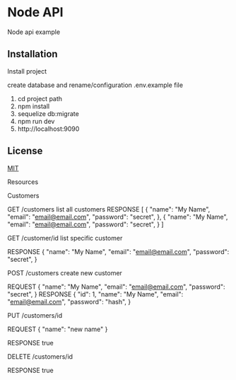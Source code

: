 # Node API

Node api example

## Installation

Install project

create database and rename/configuration .env.example file

1. cd project path
2. npm install
3. sequelize db:migrate
4. npm run dev
4. http://localhost:9090

## License
[MIT](https://choosealicense.com/licenses/mit/)

Resources

Customers

GET /customers list all customers
  RESPONSE
    [
      {
        "name": "My Name",
        "email": "email@email.com",
        "password": "secret",
      },
      {
        "name": "My Name",
        "email": "email@email.com",
        "password": "secret",
      }
    ]
    
GET /customer/id list specific customer
  
RESPONSE
  {
    "name": "My Name",
    "email": "email@email.com",
    "password": "secret",
  }  
  
POST /customers create new customer

REQUEST
  {
    "name": "My Name",
    "email": "email@email.com",
    "password": "secret",
  }
RESPONSE
  {
    "id": 1,
    "name": "My Name",
    "email": "email@email.com",
    "password": "hash",
  }

PUT /customers/id

REQUEST
{
  "name": "new name"
}

RESPONSE
true

DELETE /customers/id

RESPONSE
true
